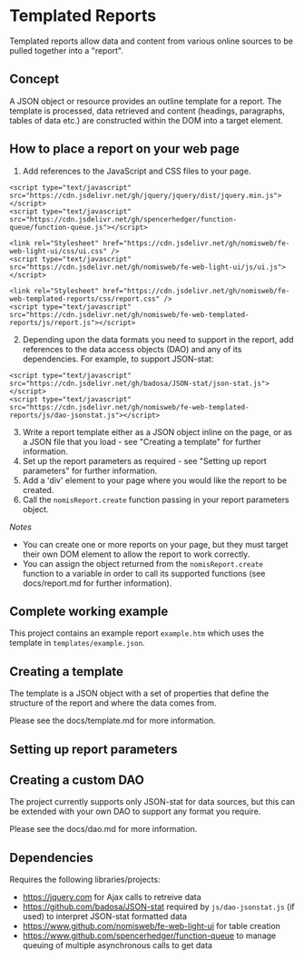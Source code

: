 Templated Reports
=================
Templated reports allow data and content from various online sources to be pulled together into a "report".

Concept
-------
A JSON object or resource provides an outline template for a report. The template is processed, data retrieved and content (headings, paragraphs, tables of data etc.) are constructed within the DOM into a target element.

How to place a report on your web page
--------------------------------------
1. Add references to the JavaScript and CSS files to your page.
```
<script type="text/javascript" src="https://cdn.jsdelivr.net/gh/jquery/jquery/dist/jquery.min.js"></script>
<script type="text/javascript" src="https://cdn.jsdelivr.net/gh/spencerhedger/function-queue/function-queue.js"></script>

<link rel="Stylesheet" href="https://cdn.jsdelivr.net/gh/nomisweb/fe-web-light-ui/css/ui.css" />
<script type="text/javascript" src="https://cdn.jsdelivr.net/gh/nomisweb/fe-web-light-ui/js/ui.js"></script>

<link rel="Stylesheet" href="https://cdn.jsdelivr.net/gh/nomisweb/fe-web-templated-reports/css/report.css" />
<script type="text/javascript" src="https://cdn.jsdelivr.net/gh/nomisweb/fe-web-templated-reports/js/report.js"></script>
```
2. Depending upon the data formats you need to support in the report, add references to the data access objects (DAO) and any of its dependencies. For example, to support JSON-stat:
```
<script type="text/javascript" src="https://cdn.jsdelivr.net/gh/badosa/JSON-stat/json-stat.js"></script>
<script type="text/javascript" src="https://cdn.jsdelivr.net/gh/nomisweb/fe-web-templated-reports/js/dao-jsonstat.js"></script>
```
3. Write a report template either as a JSON object inline on the page, or as a JSON file that you load - see "Creating a template" for further information.
4. Set up the report parameters as required - see "Setting up report parameters" for further information.
5. Add a 'div' element to your page where you would like the report to be created.
6. Call the `nomisReport.create` function passing in your report parameters object.

*Notes*
- You can create one or more reports on your page, but they must target their own DOM element to allow the report to work correctly.
- You can assign the object returned from the `nomisReport.create` function to a variable in order to call its supported functions (see docs/report.md for further information).

Complete working example
------------------------
This project contains an example report `example.htm` which uses the template in `templates/example.json`.

Creating a template
-------------------
The template is a JSON object with a set of properties that define the structure of the report and where the data comes from.

Please see the docs/template.md for more information.

Setting up report parameters
----------------------------

Creating a custom DAO
---------------------
The project currently supports only JSON-stat for data sources, but this can be extended with your own DAO to support any format you require.

Please see the docs/dao.md for more information.

Dependencies
------------
Requires the following libraries/projects:
- https://jquery.com for Ajax calls to retreive data
- https://github.com/badosa/JSON-stat required by `js/dao-jsonstat.js` (if used) to interpret JSON-stat formatted data
- https://www.github.com/nomisweb/fe-web-light-ui for table creation
- https://www.github.com/spencerhedger/function-queue to manage queuing of multiple asynchronous calls to get data